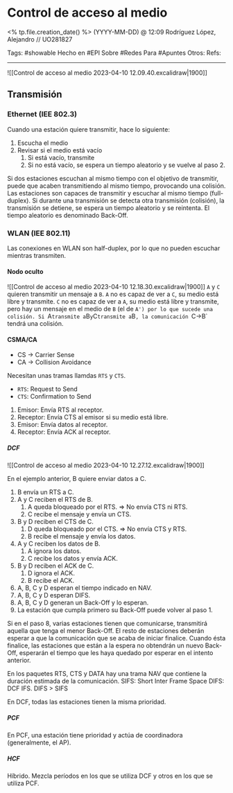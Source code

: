 # Control de acceso al medio
<% tp.file.creation_date() %> (YYYY-MM-DD) @ 12:09
Rodríguez López, Alejandro // UO281827

Tags:
	#showable
	Hecho en #EPI
	Sobre #Redes
	Para #Apuntes 
	Otros:
	Refs:
 
<hr>

![[Control de acceso al medio 2023-04-10 12.09.40.excalidraw|1900]]

## Transmisión
### Ethernet (IEE 802.3)
Cuando una estación quiere transmitir, hace lo siguiente:
1. Escucha el medio
2. Revisar si el medio está vacío
	1. Si está vacío, transmite
	2. Si no está vacío, se espera un tiempo aleatorio y se vuelve al paso 2.

Si dos estaciones escuchan al mismo tiempo con el objetivo de transmitir, puede que acaben transmitiendo al mismo tiempo, provocando una colisión.
Las estaciones son capaces de transmitir y escuchar al mismo tiempo (full-duplex). Si durante una transmisión se detecta otra transmisión (colisión), la transmisión se detiene, se espera un tiempo aleatorio y se reintenta.
El tiempo aleatorio es denominado Back-Off.

### WLAN (IEE 802.11)
Las conexiones en WLAN son half-duplex, por lo que no pueden escuchar mientras transmiten.

#### Nodo oculto
![[Control de acceso al medio 2023-04-10 12.18.30.excalidraw|1900]]
`A` y `C` quieren transmitir un mensaje a `B`.
`A` no es capaz de ver a `C`, su medio está libre y transmite.
`C` no es capaz de ver a `A`, su medio está libre y transmite, pero hay un mensaje en el medio de `B` (el de `A') por lo que sucede una colisión.
Si `A` transmite a `B` y `C` transmite a `B`, la comunicación `C->B` tendrá una colisión.

#### CSMA/CA
- CS -> Carrier Sense
- CA -> Collision Avoidance

Necesitan unas tramas llamdas `RTS` y `CTS`.
- `RTS`: Request to Send
- `CTS`: Confirmation to Send

1. Emisor: Envía RTS al receptor.
2. Receptor: Envía CTS al emisor si su medio está libre.
3. Emisor: Envía datos al receptor.
4. Receptor: Envía ACK al receptor.

##### DCF
![[Control de acceso al medio 2023-04-10 12.27.12.excalidraw|1900]]

En el ejemplo anterior, B quiere enviar datos a C.
1. B envía un RTS a C.
2. A y C reciben el RTS de B.
	1. A queda bloqueado por el RTS. => No envía CTS ni RTS.
	2. C recibe el mensaje y envía un CTS.
3. B y D reciben el CTS de C.
	1. D queda bloqueado por el CTS. => No envía CTS y RTS.
	2. B recibe el mensaje y envía los datos.
4. A y C reciben los datos de B.
	1. A ignora los datos.
	2. C recibe los datos y envía ACK.
5. B y D reciben el ACK de C.
	1. D ignora el ACK.
	2. B recibe el ACK.
6. A, B, C y D esperan el tiempo indicado en NAV.
7. A, B, C y D esperan DIFS.
8. A, B, C y D generan un Back-Off y lo esperan.
9. La estación que cumpla primero su Back-Off puede volver al paso 1.

Si en el paso 8, varias estaciones tienen que comunicarse, transmitirá aquella que tenga el menor Back-Off.
El resto de estaciones deberán esperar a que la comunicación que se acaba de iniciar finalice.
Cuando ésta finalice, las estaciones que están a la espera no obtendrán un nuevo Back-Off, esperarán el tiempo que les haya quedado por esperar en el intento anterior.
 
En los paquetes RTS, CTS y DATA hay una trama NAV que contiene la duración estimada de la comunicación.
SIFS: Short Inter Frame Space
DIFS: DCF IFS. DIFS > SIFS

En DCF, todas las estaciones tienen la misma prioridad.

##### PCF
En PCF, una estación tiene prioridad y actúa de coordinadora (generalmente, el AP).

##### HCF
Híbrido. Mezcla períodos en los que se utiliza DCF y otros en los que se utiliza PCF.